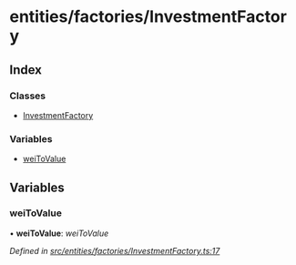 # entities/factories/InvestmentFactory

## Index

### Classes

* [InvestmentFactory](../classes/_entities_factories_investmentfactory_.investmentfactory.md)

### Variables

* [weiToValue](_entities_factories_investmentfactory_.md#weitovalue)

## Variables

### weiToValue

• **weiToValue**: _weiToValue_

_Defined in_ [_src/entities/factories/InvestmentFactory.ts:17_](https://github.com/PolymathNetwork/polymath-sdk/blob/e8bbc1e/src/entities/factories/InvestmentFactory.ts#L17)

